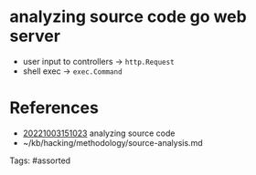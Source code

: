 # analyzing source code go web server
- user input to controllers -> `http.Request`
- shell exec -> `exec.Command`

# References
- [20221003151023](/zet/20221003151023/README.md) analyzing source code
- ~/kb/hacking/methodology/source-analysis.md

Tags:
    #assorted
